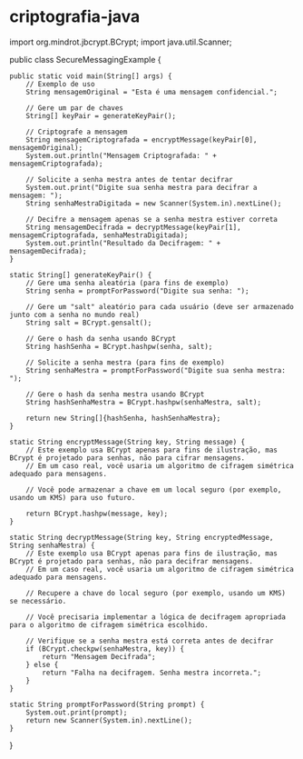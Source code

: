 # criptografia-java
import org.mindrot.jbcrypt.BCrypt;
import java.util.Scanner;

public class SecureMessagingExample {

    public static void main(String[] args) {
        // Exemplo de uso
        String mensagemOriginal = "Esta é uma mensagem confidencial.";

        // Gere um par de chaves
        String[] keyPair = generateKeyPair();

        // Criptografe a mensagem
        String mensagemCriptografada = encryptMessage(keyPair[0], mensagemOriginal);
        System.out.println("Mensagem Criptografada: " + mensagemCriptografada);

        // Solicite a senha mestra antes de tentar decifrar
        System.out.print("Digite sua senha mestra para decifrar a mensagem: ");
        String senhaMestraDigitada = new Scanner(System.in).nextLine();

        // Decifre a mensagem apenas se a senha mestra estiver correta
        String mensagemDecifrada = decryptMessage(keyPair[1], mensagemCriptografada, senhaMestraDigitada);
        System.out.println("Resultado da Decifragem: " + mensagemDecifrada);
    }

    static String[] generateKeyPair() {
        // Gere uma senha aleatória (para fins de exemplo)
        String senha = promptForPassword("Digite sua senha: ");

        // Gere um "salt" aleatório para cada usuário (deve ser armazenado junto com a senha no mundo real)
        String salt = BCrypt.gensalt();

        // Gere o hash da senha usando BCrypt
        String hashSenha = BCrypt.hashpw(senha, salt);

        // Solicite a senha mestra (para fins de exemplo)
        String senhaMestra = promptForPassword("Digite sua senha mestra: ");

        // Gere o hash da senha mestra usando BCrypt
        String hashSenhaMestra = BCrypt.hashpw(senhaMestra, salt);

        return new String[]{hashSenha, hashSenhaMestra};
    }

    static String encryptMessage(String key, String message) {
        // Este exemplo usa BCrypt apenas para fins de ilustração, mas BCrypt é projetado para senhas, não para cifrar mensagens.
        // Em um caso real, você usaria um algoritmo de cifragem simétrica adequado para mensagens.

        // Você pode armazenar a chave em um local seguro (por exemplo, usando um KMS) para uso futuro.

        return BCrypt.hashpw(message, key);
    }

    static String decryptMessage(String key, String encryptedMessage, String senhaMestra) {
        // Este exemplo usa BCrypt apenas para fins de ilustração, mas BCrypt é projetado para senhas, não para decifrar mensagens.
        // Em um caso real, você usaria um algoritmo de cifragem simétrica adequado para mensagens.

        // Recupere a chave do local seguro (por exemplo, usando um KMS) se necessário.

        // Você precisaria implementar a lógica de decifragem apropriada para o algoritmo de cifragem simétrica escolhido.

        // Verifique se a senha mestra está correta antes de decifrar
        if (BCrypt.checkpw(senhaMestra, key)) {
            return "Mensagem Decifrada";
        } else {
            return "Falha na decifragem. Senha mestra incorreta.";
        }
    }

    static String promptForPassword(String prompt) {
        System.out.print(prompt);
        return new Scanner(System.in).nextLine();
    }
}
